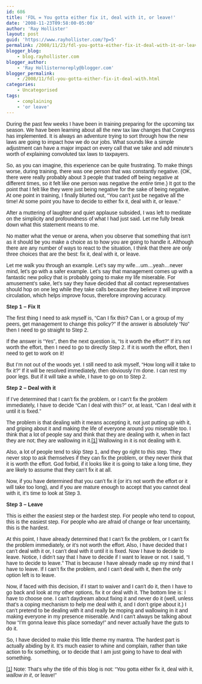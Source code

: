 ```yaml
---
id: 686
title: 'FDL = You gotta either fix it, deal with it, or leave!'
date: '2008-11-23T09:58:00-05:00'
author: 'Ray Hollister'
layout: post
guid: 'https://www.rayhollister.com/?p=5'
permalink: /2008/11/23/fdl-you-gotta-either-fix-it-deal-with-it-or-leave/
blogger_blog:
    - blog.rayhollister.com
blogger_author:
    - 'Ray Hollisternoreply@blogger.com'
blogger_permalink:
    - /2008/11/fdl-you-gotta-either-fix-it-deal-with.html
categories:
    - Uncategorised
tags:
    - complaining
    - 'or leave'
---
```


<span style="font-family:arial;">During the past few weeks I have been in training preparing for the upcoming tax season. We have been learning about all the new tax law changes that Congress has implemented. It is always an adventure trying to sort through how the new laws are going to impact how we do our jobs. What sounds like a simple adjustment can have a major impact on every call that we take and add minute’s worth of explaining convoluted tax laws to taxpayers.</span>

<span style="font-family:arial;">So, as you can imagine, this experience can be quite frustrating. To make things worse, during training, there was one person that was constantly negative. (OK, there were really probably about 3 people that traded off being negative at different times, so it felt like one person was negative the <span style="font-style: italic;">entire</span> time.) It got to the point that I felt like they were just being negative for the sake of being negative. At one point in training, I finally blurted out, “You can’t just be negative all the time! At some point you have to decide to either fix it, deal with it, or leave.”</span>

<span style="font-family:arial;">After a muttering of laughter and quiet applause subsided, I was left to meditate on the simplicity and profoundness of what I had just said. Let me fully break down what this statement means to me.</span>

<span style="font-family:arial;">No matter what the venue or arena, when you observe that something that isn’t as it should be you make a choice as to how you are going to handle it. Although there are any number of ways to react to the situation, I think that there are only three choices that are the best: fix it, deal with it, or leave.</span>

<span style="font-family:arial;">Let me walk you through an example. Let’s say my wife…um…yeah…never mind, let’s go with a safer example. Let’s say that management comes up with a fantastic new policy that is probably going to make my life miserable. For amusement’s sake, let’s say they have decided that all contact representatives should hop on one leg while they take calls because they believe it will improve circulation, which helps improve focus, therefore improving accuracy.</span>

<span style="font-weight: bold;font-family:arial;">Step 1 – Fix It</span>

<span style="font-family:arial;">The first thing I need to ask myself is, “Can I fix this? Can I, or a group of my peers, get management to change this policy?” If the answer is absolutely “No” then I need to go straight to Step 2.</span>

<span style="font-family:arial;">If the answer is “Yes”, then the next question is, “Is it worth the effort?” If it’s not worth the effort, then I need to go to directly Step 2. If it is worth the effort, then I need to get to work on it!</span>

<span style="font-family:arial;">But I’m not out of the woods yet. I still need to ask myself, “How long will it take to fix it?” If it will be resolved immediately, then obviously I’m done. I can rest my poor legs. But if it will take a while, I have to go on to Step 2.</span>

<span style="font-weight: bold;font-family:arial;">Step 2 – Deal with it</span>

<span style="font-family:arial;">If I’ve determined that I can’t fix the problem, or I can’t fix the problem immediately, I have to decide “Can I deal with this?” or, at least, “Can I deal with it until it is fixed.”</span>

<span style="font-family:arial;">The problem is that dealing with it means accepting it, not just putting up with it, and griping about it and making the life of everyone around you miserable too. I think that a lot of people say and think that they are dealing with it, when in fact they are not; they are wallowing in it.[\[1\]](#footnote1) Wallowing in it is not dealing with it.</span>

<span style="font-family:arial;">Also, a lot of people tend to skip Step 1, and they go right to this step. They never stop to ask themselves if they can fix the problem, or they never think that it is worth the effort. God forbid, if it looks like it is going to take a long time, they are likely to assume that they can’t fix it at all.</span>

<span style="font-family:arial;">Now, if you have determined that you can’t fix it (or it’s not worth the effort or it will take too long), and if you are mature enough to accept that you cannot deal with it, it’s time to look at Step 3.</span>

<span style="font-weight: bold;font-family:arial;">Step 3 – Leave</span>

<span style="font-family:arial;">This is either the easiest step or the hardest step. For people who tend to copout, this is the easiest step. For people who are afraid of change or fear uncertainty, this is the hardest.</span>

<span style="font-family:arial;">At this point, I have already determined that I can’t fix the problem, or I can’t fix the problem immediately, or it’s not worth the effort. Also, I have decided that I can’t deal with it or, I can’t deal with it until it is fixed. Now I have to decide to leave. Notice, I didn’t say that I have to decide if I want to leave or not. I said, “I have to decide to leave.” That is because I have already made up my mind that I have to leave. If I can’t fix the problem, and I can’t deal with it, then the only option left is to leave.</span>

<span style="font-family:arial;">Now, if faced with this decision, if I start to waiver and I can’t do it, then I have to go back and look at my other options, fix it or deal with it. The bottom line is: I have to choose one. I can’t daydream about fixing it and never do it (well, unless that’s a coping mechanism to help me deal with it, and I don’t gripe about it.) I can’t pretend to be dealing with it and really be moping and wallowing in it and making everyone in my presence miserable. And I can’t always be talking about how “I’m gonna leave this place someday!” and never actually have the guts to do it.</span>

<span style="font-family:arial;">So, I have decided to make this little theme my mantra. The hardest part is actually abiding by it. It’s much easier to whine and complain, rather than take action to fix something, or to decide that I am just going to have to deal with something.</span>

<span style="font-family:arial;">[\[1\]](#link1) Note: That’s why the title of this blog is not: “You gotta either fix it, deal with it, <span style="font-style: italic;">wallow in it</span>, or leave!”</span>